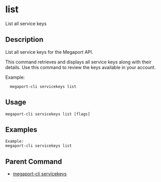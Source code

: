 # list

List all service keys

## Description

List all service keys for the Megaport API.

This command retrieves and displays all service keys along with their details.
Use this command to review the keys available in your account.

Example:
```
  megaport-cli servicekeys list

```



## Usage

```
megaport-cli servicekeys list [flags]
```

## Examples

```
Example:
megaport-cli servicekeys list
```

## Parent Command

* [megaport-cli servicekeys](megaport-cli_servicekeys.md)







